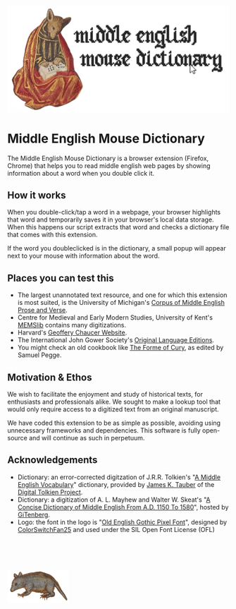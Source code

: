<img src="./img/header.png" style="width: auto" alt="Middle English Mouse Dictionary Logo">
  
# Middle English Mouse Dictionary  

The Middle English Mouse Dictionary is a browser extension (Firefox, Chrome) that helps you to read middle english web pages by showing information about a word when you double click it.

## How it works  
When you double-click/tap a word in a webpage, your browser highlights that word and temporarily saves it in your browser's local data storage. When this happens our script extracts that word and checks a dictionary file that comes with this extension.  
  
If the word you doubleclicked is in the dictionary, a small popup will appear next to your mouse with information about the word.  

## Places you can test this

- The largest unannotated text resource, and one for which this extension is most suited, is the University of Michigan's [Corpus of Middle English Prose and Verse](https://quod.lib.umich.edu/c/cme/).
- Centre for Medieval and Early Modern Studies, University of Kent's [MEMSlib](https://www.memslib.co.uk/middle-english-texts) contains many digitizations.
- Harvard's [Geoffery Chaucer Website](https://chaucer.fas.harvard.edu/pages/john-gower-1325-1403).
- The International John Gower Society's [Original Language Editions](https://johngower.org/online-editions/).
- You might check an old cookbook like [The Forme of Cury](https://www.gutenberg.org/cache/epub/8102/pg8102.txt), as edited by Samuel Pegge.


## Motivation & Ethos
We wish to facilitate the enjoyment and study of historical texts, for enthusiasts and professionals alike. We sought to make a lookup tool that would only require access to a digitized text from an original manuscript.  
   
We have coded this extension to be as simple as possible, avoiding using unnecessary frameworks and dependencies. This software is fully open-source and will continue as such in perpetuum. 

  
## Acknowledgements
- Dictionary: an error-corrected digitzation of J.R.R. Tolkien's "[A Middle English Vocabulary](https://github.com/digitaltolkien/a-middle-english-vocabulary)" dictionary, provided by [James K. Tauber](https://github.com/jtauber) of the [Digital Tolkien Project](https://digitaltolkien.com). 
- Dictionary: a digitization of A. L. Mayhew and Walter W. Skeat's "[A Concise Dictionary of Middle English
       From A.D. 1150 To 1580](https://github.com/GITenberg/A-Concise-Dictionary-of-Middle-EnglishFrom-A.D.-1150-to-1580_10625/tree/master)", hosted by [GiTenberg](https://www.gitenberg.org).
- Logo: the font in the logo is "[Old English Gothic Pixel Font](https://www.fontspace.com/old-english-gothic-pixel-font-f83405)", designed by [ColorSwitchFan25](https://www.fontspace.com/colorswitchfan25) and used under the SIL Open Font License (OFL)

<img src="./img/mouse.png" style="width: 140px; padding-top:70px" alt="Mousey Friend">
